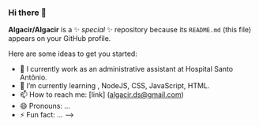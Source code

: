 ### Hi there 👋

**Algacir/Algacir** is a ✨ _special_ ✨ repository because its `README.md` (this file) appears on your GitHub profile.

Here are some ideas to get you started:

- 🔭
I currently work as an administrative assistant at Hospital Santo Antônio.
- 🌱 I’m currently learning , NodeJS, CSS, JavaScript, HTML.
- 📫 How to reach me: [link] (algacir.ds@gmail.com)
- 😄 Pronouns: ...
- ⚡ Fun fact: ...
-->

